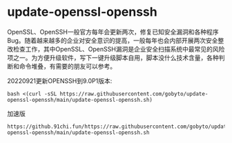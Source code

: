 # update-openssl-openssh
OpenSSL、OpenSSH一般官方每年会更新两次，修复已知安全漏洞和各种程序Bug。随着越来越多的企业对安全意识的提高，一般每年也会内部开展两次安全整改检查工作，其中OpenSSL、OpenSSH漏洞是企业安全扫描系统中最常见的风险项之一。为方便升级软件，写下一键升级脚本自用，脚本没什么技术含量，各种判断和命令堆叠，有需要的朋友可以参考。

20220921更新OPENSSH到9.0P1版本:
```
bash <(curl -sSL https://raw.githubusercontent.com/gobyto/update-openssl-openssh/main/update-openssl-openssh.sh)
```
加速版
```
https://github.91chi.fun/https://raw.githubusercontent.com/gobyto/update-openssl-openssh/main/update-openssl-openssh.sh
```

